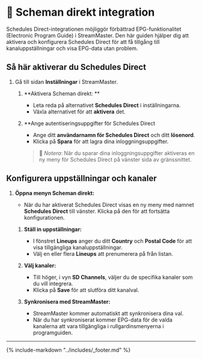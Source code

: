 # 📅 Scheman direkt integration

Schedules Direct-integrationen möjliggör förbättrad EPG-funktionalitet (Electronic Program Guide) i StreamMaster. Den här guiden hjälper dig att aktivera och konfigurera Schedules Direct för att få tillgång till kanaluppställningar och visa EPG-data utan problem.

## Så här aktiverar du Schedules Direct

1. Gå till sidan **Inställningar** i StreamMaster.

   1. **Aktivera Scheman direkt: **

      - Leta reda på alternativet **Schedules Direct** i inställningarna.
      - Växla alternativet för att **aktivera** det.

   1. **Ange autentiseringsuppgifter för Schedules Direct

      - Ange ditt **användarnamn för Schedules Direct** och ditt **lösenord**.
      - Klicka på **Spara** för att lagra dina inloggningsuppgifter.

      > 🔔 _Notera_: När du sparar dina inloggningsuppgifter aktiveras en ny meny för Schedules Direct på vänster sida av gränssnittet.

## Konfigurera uppställningar och kanaler

1. **Öppna menyn Scheman direkt:**

   - När du har aktiverat Schedules Direct visas en ny meny med namnet **Schedules Direct** till vänster. Klicka på den för att fortsätta konfigurationen.

   1. **Ställ in uppställningar:**

      - I fönstret **Lineups** anger du ditt **Country** och **Postal Code** för att visa tillgängliga kanaluppställningar.
      - Välj en eller flera **Lineups** att prenumerera på från listan.

   1. **Välj kanaler:**

      - Till höger, i vyn **SD Channels**, väljer du de specifika kanaler som du vill integrera.
      - Klicka på **Save** för att slutföra ditt kanalval.

   1. **Synkronisera med StreamMaster:**
      - StreamMaster kommer automatiskt att synkronisera dina val.
      - När du har synkroniserat kommer EPG-data för de valda kanalerna att vara tillgängliga i rullgardinsmenyerna i programguiden.

---

{%
    include-markdown "../includes/_footer.md"
%}
